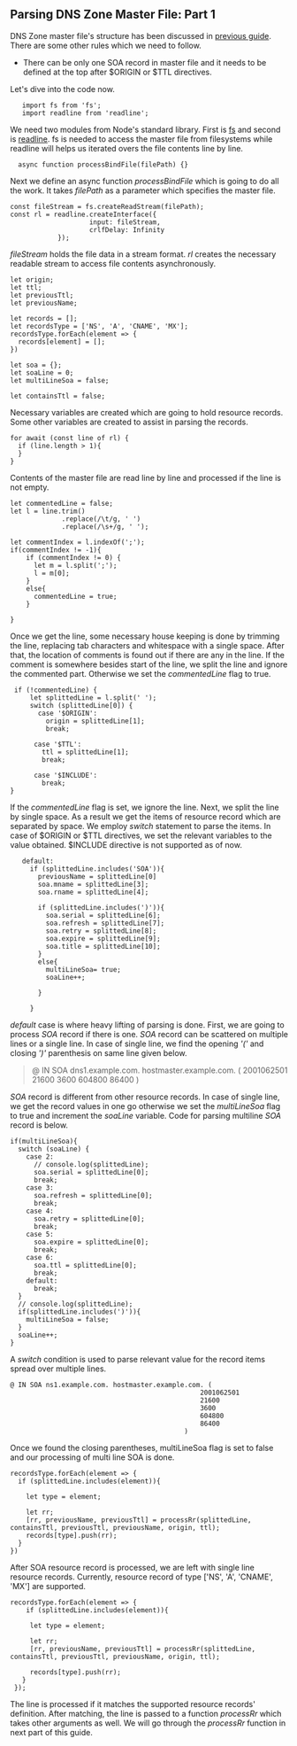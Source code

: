 
## Parsing DNS Zone Master File: Part 1
DNS Zone master file's structure has been discussed in [previous guide](https://engineerhead.github.io/dns-server/dns-zone-master-file-format). There are some other rules which we need to follow.

 - There can be only one SOA record in master file and it needs to be
   defined at the top after $ORIGIN or $TTL directives.

Let's dive into the code now.

       import fs from 'fs';
       import readline from 'readline';

We need two modules from Node's standard library. First is [fs](https://nodejs.org/dist/latest-v18.x/docs/api/fs.html) and second is [readline](https://nodejs.org/dist/latest-v18.x/docs/api/readline.html). fs is needed to access the master file from filesystems while readline will helps us iterated overs the file contents line by line. 

	  async function processBindFile(filePath) {}
    
Next we define an async function *processBindFile* which is going to do all the work. It takes *filePath* as a parameter which specifies the master file. 

	const fileStream = fs.createReadStream(filePath);
    const rl = readline.createInterface({
					    input: fileStream,
					    crlfDelay: Infinity
				});

*fileStream* holds the file data in a stream format. *rl* creates the necessary readable stream to access file contents asynchronously. 

    

    let origin;
    let ttl;
    let previousTtl;
    let previousName;

    let records = [];
    let recordsType = ['NS', 'A', 'CNAME', 'MX'];
    recordsType.forEach(element => {
      records[element] = [];
    })

    let soa = {};
    let soaLine = 0;
    let multiLineSoa = false;
    
    let containsTtl = false;

Necessary variables are created which are going to hold resource records. Some other variables are created to assist in parsing the records.
			    
	for await (const line of rl) {  
      if (line.length > 1){
      }
    }
Contents of the master file are read line by line and processed if the line is not empty.

	let commentedLine = false;
    let l = line.trim()
                 .replace(/\t/g, ' ')
                 .replace(/\s+/g, ' ');

    let commentIndex = l.indexOf(';');
    if(commentIndex != -1){
        if (commentIndex != 0) {
          let m = l.split(';');
          l = m[0];
        }
        else{
          commentedLine = true;
        }
        
    }

Once we get the line, some necessary house keeping is done by trimming the line, replacing tab characters and whitespace with a single space. After that, the location of comments is found out if there are any in the line. If the comment is somewhere besides start of the line, we split the line and ignore the commented part. Otherwise we set the *commentedLine* flag to true.


	 if (!commentedLine) {
         let splittedLine = l.split(' ');
         switch (splittedLine[0]) {
           case '$ORIGIN':
             origin = splittedLine[1];
             break;
          
          case '$TTL':
            ttl = splittedLine[1];
            break;
          
          case '$INCLUDE':
            break;
    }

If the *commentedLine* flag is set, we ignore the line. Next, we split the line by single space. As a result we get the items of resource record which are separated by space. We employ *switch* statement to parse the items. In case of $ORIGIN or $TTL directives, we set the relevant variables to the value obtained. $INCLUDE directive is not supported as of now.


	   default:
	     if (splittedLine.includes('SOA')){
	       previousName = splittedLine[0]
	       soa.mname = splittedLine[3];
	       soa.rname = splittedLine[4];
	       
	       if (splittedLine.includes(')')){
	         soa.serial = splittedLine[6]; 
	         soa.refresh = splittedLine[7];
	         soa.retry = splittedLine[8];
	         soa.expire = splittedLine[9];
	         soa.title = splittedLine[10];
	       }
	       else{
	         multiLineSoa= true;
	         soaLine++;
	         
	       }
	       
	     }

	     
*default* case is where heavy lifting of parsing is done. First, we are going to process *SOA* record if there is one. *SOA* record can be scattered on multiple lines or a single line. In case of single line, we find the opening *'('* and closing *')'* parenthesis on same line given below. 

> @	IN	SOA	dns1.example.com.	hostmaster.example.com. ( 2001062501 21600 3600 604800 86400 )    

*SOA* record is different from other resource records. In case of single line, we get the record values in one go otherwise we set the *multiLineSoa*  flag to true and increment the *soaLine* variable. Code for parsing multiline *SOA* record is below.

    if(multiLineSoa){
      switch (soaLine) {
        case 2:
          // console.log(splittedLine);
          soa.serial = splittedLine[0];
          break;
        case 3:
          soa.refresh = splittedLine[0];
          break;
        case 4:
          soa.retry = splittedLine[0];
          break;
        case 5:
          soa.expire = splittedLine[0];
          break;
        case 6:
          soa.ttl = splittedLine[0];
          break;
        default:
          break;
      }
      // console.log(splittedLine);
      if(splittedLine.includes(')')){
        multiLineSoa = false;
      }
      soaLine++;
    }

A *switch* condition is used to parse relevant value for the record items spread over multiple lines.


	@ IN SOA ns1.example.com. hostmaster.example.com. (
													2001062501 
													21600 
													3600 
													604800 
													86400
												)
 Once we found the closing parentheses, multiLineSoa flag is set to false and our processing of multi line SOA is done.

    recordsType.forEach(element => {
      if (splittedLine.includes(element)){
        
        let type = element;
        
        let rr;
        [rr, previousName, previousTtl] = processRr(splittedLine, containsTtl, previousTtl, previousName, origin, ttl);
        records[type].push(rr);
      }
    })

After SOA resource record is processed, we are left with single line resource records. Currently, resource record of type ['NS', 'A', 'CNAME', 'MX'] are supported.

	recordsType.forEach(element => {
        if (splittedLine.includes(element)){
         
         let type = element;
         
         let rr;
         [rr, previousName, previousTtl] = processRr(splittedLine, containsTtl, previousTtl, previousName, origin, ttl);
         
         records[type].push(rr);
       }
     });

The line is processed if it matches the supported resource records' definition. After matching, the line is passed to a function *processRr* which takes other arguments as well. We will go through the *processRr* function in next part of this guide.



 